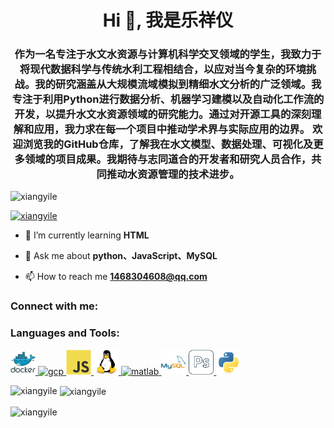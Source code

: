 <h1 align="center">Hi 👋, 我是乐祥仪</h1>
<h3 align="center">作为一名专注于水文水资源与计算机科学交叉领域的学生，我致力于将现代数据科学与传统水利工程相结合，以应对当今复杂的环境挑战。我的研究涵盖从大规模流域模拟到精细水文分析的广泛领域。我专注于利用Python进行数据分析、机器学习建模以及自动化工作流的开发，以提升水文水资源领域的研究能力。通过对开源工具的深刻理解和应用，我力求在每一个项目中推动学术界与实际应用的边界。 欢迎浏览我的GitHub仓库，了解我在水文模型、数据处理、可视化及更多领域的项目成果。我期待与志同道合的开发者和研究人员合作，共同推动水资源管理的技术进步。</h3>

<p align="left"> <img src="https://komarev.com/ghpvc/?username=xiangyile&label=Profile%20views&color=0e75b6&style=flat" alt="xiangyile" /> </p>

<p align="left"> <a href="https://github.com/ryo-ma/github-profile-trophy"><img src="https://github-profile-trophy.vercel.app/?username=xiangyile" alt="xiangyile" /></a> </p>

- 🌱 I’m currently learning **HTML**

- 💬 Ask me about **python、JavaScript、MySQL**

- 📫 How to reach me **1468304608@qq.com**

<h3 align="left">Connect with me:</h3>
<p align="left">
</p>

<h3 align="left">Languages and Tools:</h3>
<p align="left"> <a href="https://www.docker.com/" target="_blank" rel="noreferrer"> <img src="https://raw.githubusercontent.com/devicons/devicon/master/icons/docker/docker-original-wordmark.svg" alt="docker" width="40" height="40"/> </a> <a href="https://cloud.google.com" target="_blank" rel="noreferrer"> <img src="https://www.vectorlogo.zone/logos/google_cloud/google_cloud-icon.svg" alt="gcp" width="40" height="40"/> </a> <a href="https://developer.mozilla.org/en-US/docs/Web/JavaScript" target="_blank" rel="noreferrer"> <img src="https://raw.githubusercontent.com/devicons/devicon/master/icons/javascript/javascript-original.svg" alt="javascript" width="40" height="40"/> </a> <a href="https://www.linux.org/" target="_blank" rel="noreferrer"> <img src="https://raw.githubusercontent.com/devicons/devicon/master/icons/linux/linux-original.svg" alt="linux" width="40" height="40"/> </a> <a href="https://www.mathworks.com/" target="_blank" rel="noreferrer"> <img src="https://upload.wikimedia.org/wikipedia/commons/2/21/Matlab_Logo.png" alt="matlab" width="40" height="40"/> </a> <a href="https://www.mysql.com/" target="_blank" rel="noreferrer"> <img src="https://raw.githubusercontent.com/devicons/devicon/master/icons/mysql/mysql-original-wordmark.svg" alt="mysql" width="40" height="40"/> </a> <a href="https://www.photoshop.com/en" target="_blank" rel="noreferrer"> <img src="https://raw.githubusercontent.com/devicons/devicon/master/icons/photoshop/photoshop-line.svg" alt="photoshop" width="40" height="40"/> </a> <a href="https://www.python.org" target="_blank" rel="noreferrer"> <img src="https://raw.githubusercontent.com/devicons/devicon/master/icons/python/python-original.svg" alt="python" width="40" height="40"/> </a> </p>

<p><img align="left" src="https://github-readme-stats.vercel.app/api/top-langs?username=xiangyile&show_icons=true&theme=dracula&locale=en&layout=compact" alt="xiangyile" /></p>

<p>&nbsp;<img align="center" src="https://github-readme-stats.vercel.app/api?username=xiangyile&show_icons=true&theme=radical&locale=en" alt="xiangyile" /></p>

<p><img align="center" src="https://github-readme-streak-stats.herokuapp.com/?user=xiangyile&" alt="xiangyile" /></p>

